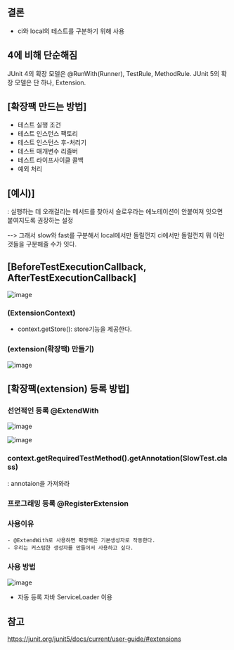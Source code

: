 ## 결론

- ci와 local의 테스트를 구분하기 위해 사용

## 4에 비해 단순해짐

JUnit 4의 확장 모델은 @RunWith(Runner), TestRule, MethodRule.
JUnit 5의 확장 모델은 단 하나, Extension.



## [확장팩 만드는 방법]

- 테스트 실행 조건
- 테스트 인스턴스 팩토리
- 테스트 인스턴스 후-처리기
- 테스트 매개변수 리졸버
- 테스트 라이프사이클 콜백
- 예외 처리

## [예시)]

: 실행하는 데 오래걸리는 메서드를 찾아서 슬로우라는 에노테이션이 안붙여져 잇으면 붙여지도록 권장하는 설정

  --> 그래서 slow와 fast를 구분해서 local에서만 돌릴껀지 ci에서만 돌릴껀지 뭐 이런것들을 구분해줄 수가 잇다.
  
## [BeforeTestExecutionCallback, AfterTestExecutionCallback]

![image](https://user-images.githubusercontent.com/108928206/204091920-3aa62e87-028f-4b5c-afd3-9d93aa82fdd5.png)

### (ExtensionContext)

- context.getStore(): store기능을 제공한다.

### (extension(확장팩) 만들기)

![image](https://user-images.githubusercontent.com/108928206/204092407-164b1bad-116b-4b18-9b02-6e9bbb2e121c.png)

## [확장팩(extension) 등록 방법]

### 선언적인 등록 @ExtendWith
  
  ![image](https://user-images.githubusercontent.com/108928206/204092890-0e3d9f36-a5b8-473b-975b-f8e29f03077a.png)
  
  ![image](https://user-images.githubusercontent.com/108928206/204092863-d3b23c2c-e8a3-49db-be57-84fffe3e9812.png)
  
### context.getRequiredTestMethod().getAnnotation(SlowTest.class)

: annotaion을 가져와라
  
### 프로그래밍 등록 @RegisterExtension

  ### 사용이유
    
    - @ExtendWith로 사용하면 확장팩은 기본생성자로 작동한다.
    - 우리는 커스텀한 생성자를 만들어서 사용하고 싶다.
    
  ### 사용 방법
  
   ![image](https://user-images.githubusercontent.com/108928206/204093202-255f7225-bd72-4522-aa0b-712cbdf7b52b.png)



- 자동 등록 자바 ServiceLoader 이용

## 참고

https://junit.org/junit5/docs/current/user-guide/#extensions

